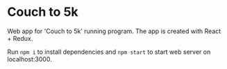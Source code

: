 # Couch to 5k
Web app for 'Couch to 5k' running program. The app is created with React + Redux.

Run `npm i` to install dependencies and `npm start` to start web server on localhost:3000.
